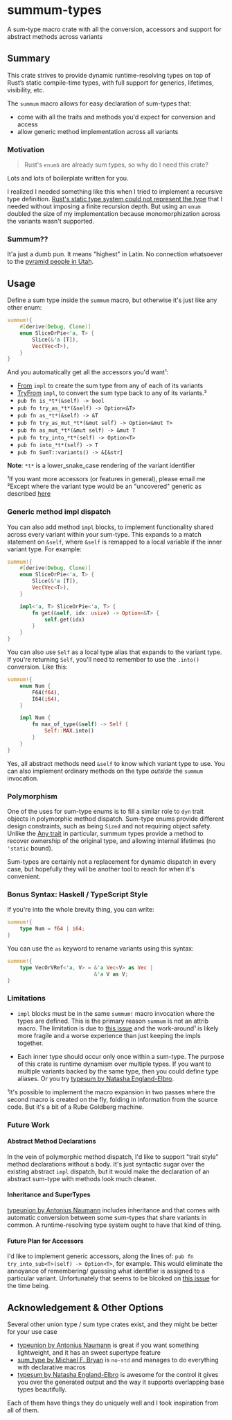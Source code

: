 # summum-types
A sum-type macro crate with all the conversion, accessors and support for abstract methods across variants

## Summary

This crate strives to provide dynamic runtime-resolving types on top of Rust’s static compile-time types, with full support for generics, lifetimes, visibility, etc.

The `summum` macro allows for easy declaration of sum-types that:
- come with all the traits and methods you'd expect for conversion and access
- allow generic method implementation across all variants
<!-- - support abstract interfaces to delegate to sub-type methods -->

### Motivation

> Rust's `enum`s are already sum types, so why do I need this crate?

Lots and lots of boilerplate written for you.

I realized I needed something like this when I tried to implement a recursive type definition.  [Rust's static type system could not represent the type](https://users.rust-lang.org/t/recursive-generic-type-parameters-full-featured-union-types/108114) that I needed without imposing a finite recursion depth.  But using an `enum` doubled the size of my implementation because monomorphization across the variants wasn't supported.

### Summum??

It'a just a dumb pun.  It means "highest" in Latin.  No connection whatsoever to the [pyramid people in Utah](https://en.wikipedia.org/wiki/Summum).

## Usage

Define a sum type inside the `summum` macro, but otherwise it's just like any other enum:
```rust
summum!{
    #[derive(Debug, Clone)]
    enum SliceOrPie<'a, T> {
        Slice(&'a [T]),
        Vec(Vec<T>),
    }
}
```

And you automatically get all the accessors you'd want¹:
- [From](https://doc.rust-lang.org/std/convert/trait.From.html) `impl` to create the sum type from any of each of its variants
- [TryFrom](https://doc.rust-lang.org/std/convert/trait.TryFrom.html) `impl`, to convert the sum type back to any of its variants.²
- `pub fn is_*t*(&self) -> bool`
- `pub fn try_as_*t*(&self) -> Option<&T>`
- `pub fn as_*t*(&self) -> &T`
- `pub fn try_as_mut_*t*(&mut self) -> Option<&mut T>`
- `pub fn as_mut_*t*(&mut self) -> &mut T`
- `pub fn try_into_*t*(self) -> Option<T>`
- `pub fn into_*t*(self) -> T`
- `pub fn SumT::variants() -> &[&str]`

**Note**: `*t*` is a lower_snake_case rendering of the variant identifier

¹If you want more accessors (or features in general), please email me  
²Except where the variant type would be an "uncovered" generic as described [here](https://doc.rust-lang.org/error_codes/E0210.html)  

### Generic method impl dispatch

You can also add method `impl` blocks, to implement functionality shared across every variant within your sum-type.  This expands to a match statement on `&self`, where `&self` is remapped to a local variable if the inner variant type.  For example:

```rust
summum!{
    #[derive(Debug, Clone)]
    enum SliceOrPie<'a, T> {
        Slice(&'a [T]),
        Vec(Vec<T>),
    }

    impl<'a, T> SliceOrPie<'a, T> {
        fn get(&self, idx: usize) -> Option<&T> {
            self.get(idx)
        }
    }
}
```

You can also use `Self` as a local type alias that expands to the variant type.  If you're returning `Self`, you'll need to remember to use the `.into()` conversion.  Like this:

```rust
summum!{
    enum Num {
        F64(f64),
        I64(i64),
    }

    impl Num {
        fn max_of_type(&self) -> Self {
            Self::MAX.into()
        }
    }
}
```

Yes, all abstract methods need `&self` to know which variant type to use.  You can also implement ordinary methods on the type *outside* the `summum` invocation.

### Polymorphism

One of the uses for sum-type enums is to fill a similar role to `dyn` trait objects in polymorphic method dispatch.  Sum-type enums provide different design constraints, such as being `Sized` and not requiring object safety.  Unlike the [Any trait](https://doc.rust-lang.org/std/any/index.html) in particular, summum types provide a method to recover ownership of the original type, and allowing internal lifetimes (no `'static` bound).

Sum-types are certainly not a replacement for dynamic dispatch in every case, but hopefully they will be another tool to reach for when it's convenient.

### Bonus Syntax: Haskell / TypeScript Style

If you're into the whole brevity thing, you can write: 
```rust
summum!{
    type Num = f64 | i64;
}
```

You can use the `as` keyword to rename variants using this syntax:
```rust
summum!{
    type VecOrVRef<'a, V> = &'a Vec<V> as Vec | 
                            &'a V as V;
}
```

### Limitations

* `impl` blocks must be in the same `summum!` macro invocation where the types are defined.  This is the primary reason `summum` is not an attrib macro.  The limitation is due to [this issue](https://github.com/rust-lang/rust/issues/44034) and the work-around¹ is likely more fragile and a worse experience than just keeping the impls together.

* Each inner type should occur only once within a sum-type.  The purpose of this crate is runtime dynamism over multiple types.  If you want to multiple variants backed by the same type, then you could define type aliases.  Or you try [typesum by Natasha England-Elbro](https://github.com/0x00002a/typesum).

¹It's possible to implement the macro expansion in two passes where the second macro is created on the fly, folding in information from the source code.  But it's a bit of a Rube Goldberg machine.

### Future Work

#### Abstract Method Declarations

In the vein of polymorphic method dispatch, I'd like to support "trait style" method declarations without a body.  It's just syntactic sugar over the existing abstract `impl` dispatch, but it would make the declaration of an abstract sum-type with methods look much cleaner.

#### Inheritance and SuperTypes

[typeunion by Antonius Naumann](https://github.com/antoniusnaumann/typeunion) includes 
inheritance and that comes with automatic conversion between some sum-types that share variants in common.  A runtime-resolving type system ought to have that kind of thing.

#### Future Plan for Accessors

I'd like to implement generic accessors, along the lines of: `pub fn try_into_sub<T>(self) -> Option<T>`, for example.  This would eliminate the annoyance of remembering/ guessing what identifier is assigned to a particular variant.  Unfortunately that seems to be blcoked on [this issue](https://github.com/rust-lang/rust/issues/20041) for the time being.

## Acknowledgement & Other Options

Several other union type / sum type crates exist, and they might be better for your use case

- [typeunion by Antonius Naumann](https://github.com/antoniusnaumann/typeunion) is great if you want something lightweight, and it has an sweet supertype feature
- [sum_type by Michael F. Bryan](https://github.com/Michael-F-Bryan/sum_type) is `no-std` and manages to do everything with declarative macros
- [typesum by Natasha England-Elbro](https://github.com/0x00002a/typesum) is awesome for the control it gives you over the generated output and the way it supports overlapping base types beautifully.

Each of them have things they do uniquely well and I took inspiration from all of them.
